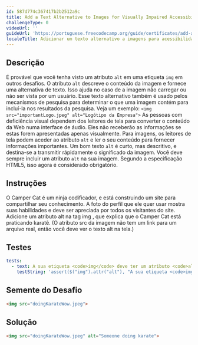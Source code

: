 ```yaml
---
id: 587d774c367417b2b2512a9c
title: Add a Text Alternative to Images for Visually Impaired Accessibility
challengeType: 0
videoUrl: ''
guideUrl: 'https://portuguese.freecodecamp.org/guide/certificates/add-alt-text-to-an-image-for-accessibility'
localeTitle: Adicionar um texto alternativo a imagens para acessibilidade a deficientes visuais
---
```


## Descrição
<section id="description"> É provável que você tenha visto um atributo <code>alt</code> em uma etiqueta <code>img</code> em outros desafios. O atributo <code>alt</code> descreve o conteúdo da imagem e fornece uma alternativa de texto. Isso ajuda no caso de a imagem não carregar ou não ser vista por um usuário. Esse texto alternativo também é usado pelos mecanismos de pesquisa para determinar o que uma imagem contém para incluí-la nos resultados da pesquisa. Veja um exemplo: <code>&lt;img src=&quot;importantLogo.jpeg&quot; alt=&quot;Log&oacute;tipo da Empresa&quot;&gt;</code> As pessoas com deficiência visual dependem dos leitores de tela para converter o conteúdo da Web numa interface de áudio. Eles não receberão as informações se estas forem apresentadas apenas visualmente. Para imagens, os leitores de tela podem aceder ao atributo <code>alt</code> e ler o seu conteúdo para fornecer informações importantes. Um bom texto <code>alt</code> é curto, mas descritivo, e destina-se a transmitir rápidamente o significado da imagem. Você deve sempre incluir um atributo <code>alt</code> na sua imagem. Segundo a especificação HTML5, isso agora é considerado obrigatório. </section>

## Instruções
<section id="instructions"> O Camper Cat é um ninja codificador, e está construindo um site para compartilhar seu conhecimento. A foto do perfil que ele quer usar mostra suas habilidades e deve ser apreciada por todos os visitantes do site. Adicione um atributo alt na tag img , que explica que o Camper Cat está praticando karatê. (O atributo src da imagem não tem um link para um arquivo real, então você deve ver o texto alt na tela.) </section>

## Testes
<section id='tests'>

```yml
tests:
  - text: A sua etiqueta <code>img</code> deve ter um atributo <code>alt</code> e não deve estar vazia.
    testString: 'assert($("img").attr("alt"), "A sua etiqueta <code>img</code> deve ter um atributo <code>alt</code> e não deve estar vazia.");'

```

</section>

## Semente do Desafio
<section id='challengeSeed'>

<div id='html-seed'>

```html
<img src="doingKarateWow.jpeg">
```

</div>



</section>

## Solução
<section id='solution'>

```html
<img src="doingKarateWow.jpeg" alt="Someone doing karate">
```
</section>
